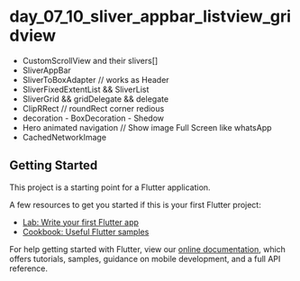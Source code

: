 # day_07_10_sliver_appbar_listview_gridview
- CustomScrollView and their slivers[]
- SliverAppBar
- SliverToBoxAdapter  // works as Header 
- SliverFixedExtentList  &&  SliverList
- SliverGrid &&  gridDelegate && delegate
- ClipRRect  // roundRect corner redious
- decoration - BoxDecoration - Shedow
- Hero animated navigation  // Show image Full Screen like whatsApp
- CachedNetworkImage 

## Getting Started

This project is a starting point for a Flutter application.

A few resources to get you started if this is your first Flutter project:

- [Lab: Write your first Flutter app](https://flutter.dev/docs/get-started/codelab)
- [Cookbook: Useful Flutter samples](https://flutter.dev/docs/cookbook)

For help getting started with Flutter, view our
[online documentation](https://flutter.dev/docs), which offers tutorials,
samples, guidance on mobile development, and a full API reference.
